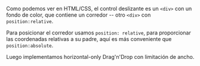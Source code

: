 Como podemos ver en HTML/CSS, el control deslizante es un `<div>` con un fondo de color, que contiene un corredor -- otro `<div>` con `position:relative`.

Para posicionar el corredor usamos `position: relative`, para proporcionar las coordenadas relativas a su padre, aquí es más conveniente que `position:absolute`.

Luego implementamos horizontal-only Drag'n'Drop con limitación de ancho.
